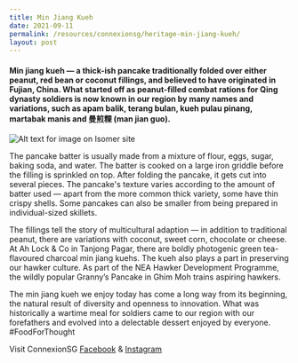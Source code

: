 ```yaml
---
title: Min Jiang Kueh
date: 2021-09-11
permalink: /resources/connexionsg/heritage-min-jiang-kueh/
layout: post
---
```

#### Min jiang kueh — a thick-ish pancake traditionally folded over either peanut, red bean or coconut fillings, and believed to have originated in Fujian, China. What started off as peanut-filled combat rations for Qing dynasty soldiers is now known in our region by many names and variations, such as apam balik, terang bulan, kueh pulau pinang, martabak manis and 曼煎粿 (man jian guo).

![Alt text for image on Isomer site](/images/minjiangkueh_final.jpeg)

The pancake batter is usually made from a mixture of flour, eggs, sugar, baking soda, and water. The batter is cooked on a large iron griddle before the filling is sprinkled on top. After folding the pancake, it gets cut into several pieces. The pancake's texture varies according to the amount of batter used — apart from the more common thick variety, some have thin crispy shells. Some pancakes can also be smaller from being prepared in individual-sized skillets.

The fillings tell the story of multicultural adaption — in addition to traditional peanut, there are variations with coconut, sweet corn, chocolate or cheese. At Ah Lock & Co in Tanjong Pagar, there are boldly photogenic green tea-flavoured charcoal min jiang kuehs. The kueh also plays a part in preserving our hawker culture. As part of the NEA Hawker Development Programme, the wildly popular Granny’s Pancake in Ghim Moh trains aspiring hawkers.

The min jiang kueh we enjoy today has come a long way from its beginning, the natural result of diversity and openness to innovation. What was historically a wartime meal for soldiers came to our region with our forefathers and evolved into a delectable dessert enjoyed by everyone. #FoodForThought

Visit ConnexionSG [Facebook](https://www.facebook.com/ConnexionSG) & [Instagram](https://www.instagram.com/connexionsg/)